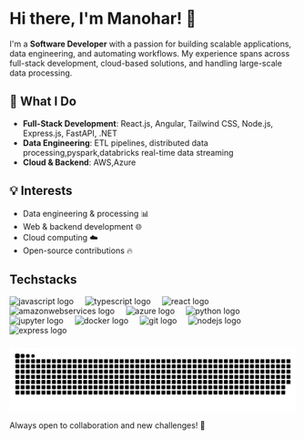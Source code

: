 # Hi there, I'm Manohar! 👋  

I'm a **Software Developer** with a passion for building scalable applications, data engineering, and automating workflows. My experience spans across full-stack development, cloud-based solutions, and handling large-scale data processing.  

## 🚀 What I Do  
- **Full-Stack Development**: React.js, Angular, Tailwind CSS, Node.js, Express.js, FastAPI, .NET  
- **Data Engineering**: ETL pipelines, distributed data processing,pyspark,databricks real-time data streaming  
- **Cloud & Backend**: AWS,Azure

## 💡 Interests  
- Data engineering & processing 📊  
- Web & backend development 🌐  
- Cloud computing ☁️  
- Open-source contributions 🔥  
## Techstacks
<div align="left">
  <img src="https://cdn.jsdelivr.net/gh/devicons/devicon/icons/javascript/javascript-original.svg" height="40" alt="javascript logo"  />
  <img width="12" />
  <img src="https://cdn.jsdelivr.net/gh/devicons/devicon/icons/typescript/typescript-original.svg" height="40" alt="typescript logo"  />
  <img width="12" />
  <img src="https://cdn.jsdelivr.net/gh/devicons/devicon/icons/react/react-original.svg" height="40" alt="react logo"  />
  <img width="12" />
  <img src="https://cdn.jsdelivr.net/gh/devicons/devicon/icons/amazonwebservices/amazonwebservices-line-wordmark.svg" height="40" alt="amazonwebservices logo"  />
  <img width="12" />
  <img src="https://cdn.jsdelivr.net/gh/devicons/devicon/icons/azure/azure-original.svg" height="40" alt="azure logo"  />
  <img width="12" />
  <img src="https://cdn.jsdelivr.net/gh/devicons/devicon/icons/python/python-original.svg" height="40" alt="python logo"  />
  <img width="12" />
  <img src="https://cdn.jsdelivr.net/gh/devicons/devicon/icons/jupyter/jupyter-original.svg" height="40" alt="jupyter logo"  />
  <img width="12" />
  <img src="https://cdn.simpleicons.org/docker/2496ED" height="40" alt="docker logo"  />
  <img width="12" />
  <img src="https://cdn.simpleicons.org/git/F05032" height="40" alt="git logo"  />
  <img width="12" />
  <img src="https://cdn.jsdelivr.net/gh/devicons/devicon/icons/nodejs/nodejs-original.svg" height="40" alt="nodejs logo"  />
  <img width="12" />
  <img src="https://cdn.jsdelivr.net/gh/devicons/devicon/icons/express/express-original.svg" height="40" alt="express logo"  />
</div>

###
<picture>
  <source media="(prefers-color-scheme: dark)" srcset="https://raw.githubusercontent.com/Manohar-1-2/Manohar-1-2/refs/heads/output/github-snake-dark.svg" />
  <source media="(prefers-color-scheme: light)" srcset="https://raw.githubusercontent.com/Manohar-1-2/Manohar-1-2/refs/heads/output/github-snake.svg" />
  <img alt="github-snake" src="https://raw.githubusercontent.com/Manohar-1-2/Manohar-1-2/refs/heads/output/github-snake.svg" />
</picture>


Always open to collaboration and new challenges! 🚀  

